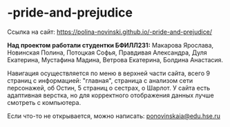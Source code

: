 # -pride-and-prejudice
Ссылка на сайт: https://polina-novinski.github.io/-pride-and-prejudice/

**Над проектом работали студентки БФИЛЛ231:** Макарова Ярослава, Новинская Полина, Потоцкая Софья, Правдивая Александра, Дуля Екатерина, Мустафина Мадина, Ветрова Екатерина, Болдина Анастасия.

Навигация осуществляется по меню в верхней части сайта, всего 9 страниц с информацией: "главная", страница с анализом сети персонажей, об Остин, 5 страниц о сестрах, о Шарлот. У сайта есть адаптивная верстка, но для корректного отображения данных лучше смотреть с компьютера.

Если что-то не открывается, можно написать: ponovinskaia@edu.hse.ru
